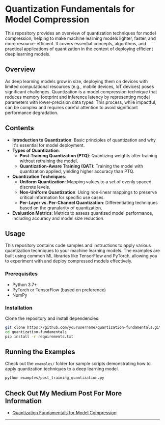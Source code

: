 # Quantization Fundamentals for Model Compression

This repository provides an overview of quantization techniques for model compression, helping to make machine learning models lighter, faster, and more resource-efficient. It covers essential concepts, algorithms, and practical applications of quantization in the context of deploying efficient deep learning models.

## Overview

As deep learning models grow in size, deploying them on devices with limited computational resources (e.g., mobile devices, IoT devices) poses significant challenges. Quantization is a model compression technique that reduces memory footprint and inference latency by representing model parameters with lower-precision data types. This process, while impactful, can be complex and requires careful attention to avoid significant performance degradation.

## Contents

- **Introduction to Quantization**: Basic principles of quantization and why it's essential for model deployment.
- **Types of Quantization**:
  - **Post-Training Quantization (PTQ)**: Quantizing weights after training without retraining the model.
  - **Quantization-Aware Training (QAT)**: Training the model with quantization applied, yielding higher accuracy than PTQ.
- **Quantization Techniques**:
  - **Uniform Quantization**: Mapping values to a set of evenly spaced discrete levels.
  - **Non-Uniform Quantization**: Using non-linear mappings to preserve critical information for specific use cases.
  - **Per-Layer vs. Per-Channel Quantization**: Differentiating techniques based on the granularity of quantization.
- **Evaluation Metrics**: Metrics to assess quantized model performance, including accuracy and model size reduction.

## Usage

This repository contains code samples and instructions to apply various quantization techniques to your machine learning models. The examples are built using common ML libraries like TensorFlow and PyTorch, allowing you to experiment with and deploy compressed models effectively.

### Prerequisites

- Python 3.7+
- PyTorch or TensorFlow (based on preference)
- NumPy

### Installation

Clone the repository and install dependencies:

```bash
git clone https://github.com/yourusername/quantization-fundamentals.git
cd quantization-fundamentals
pip install -r requirements.txt
```

## Running the Examples

Check out the `examples/` folder for sample scripts demonstrating how to apply quantization techniques to a deep learning model.

```bash
python examples/post_training_quantization.py
```

## Check Out My Medium Post For More Information

- [Quantization Fundamentals for Model Compression](https://medium.com/usf-msds/quantization-fundamentals-for-model-compression-a7eeeb47c83e)

---
